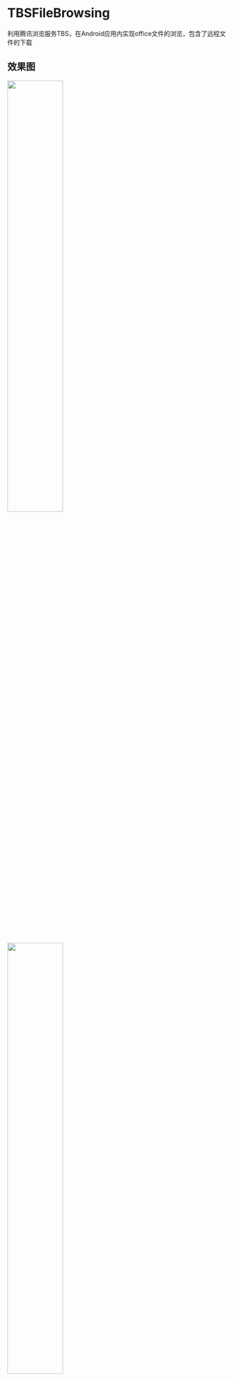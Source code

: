 # TBSFileBrowsing
利用腾讯浏览服务TBS，在Android应用内实现office文件的浏览，包含了远程文件的下载
## 效果图
<img src="https://github.com/yangxch/TBSFileBrowsing/raw/master/screenshot/download.jpg" width="50%" height="50%">
<img src="https://github.com/yangxch/TBSFileBrowsing/raw/master/screenshot/load.jpg" width="50%" height="50%">
<img src="https://github.com/yangxch/TBSFileBrowsing/raw/master/screenshot/show.jpg" width="50%" height="50%">
